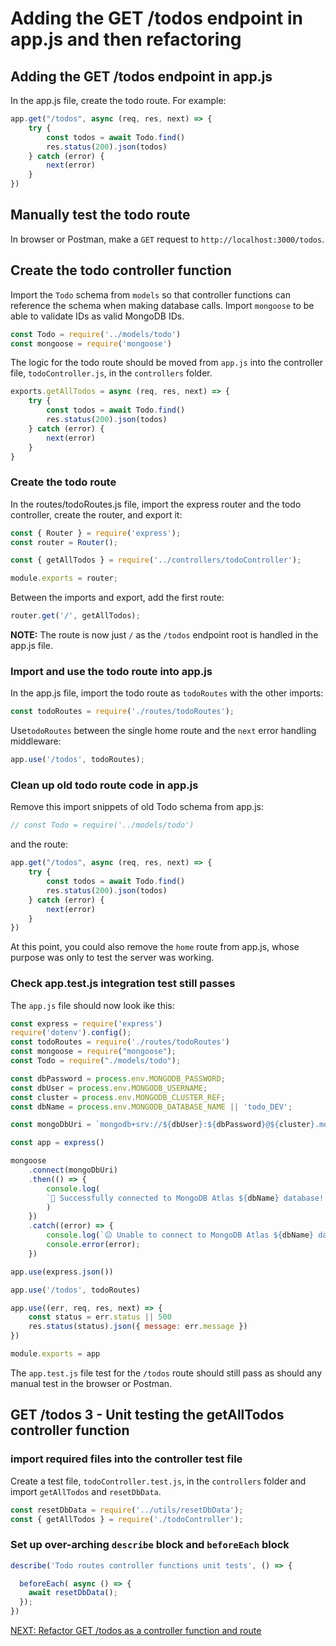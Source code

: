 # Adding the GET /todos endpoint in app.js and then refactoring

## Adding the GET /todos endpoint in app.js

In the app.js file, create the todo route. For example:
```javascript
app.get("/todos", async (req, res, next) => {
    try {
        const todos = await Todo.find()
        res.status(200).json(todos)
    } catch (error) {
        next(error)
    }
})
```

## Manually test the todo route

In browser or Postman, make a `GET` request to `http://localhost:3000/todos`.

## Create the todo controller function

Import the `Todo` schema from `models` so that controller functions can reference the schema when making database calls.
Import `mongoose` to be able to validate IDs as valid MongoDB IDs.

```javascript 
const Todo = require('../models/todo')
const mongoose = require('mongoose')
```

The logic for the todo route should be moved from `app.js` into the controller file, `todoController.js`, in the `controllers` folder.
```javascript
exports.getAllTodos = async (req, res, next) => {
    try {
        const todos = await Todo.find()
        res.status(200).json(todos)
    } catch (error) {
        next(error)
    }
}
```

### Create the todo route

In the routes/todoRoutes.js file, import the express router and the todo controller, create the router, and export it:
```javascript
const { Router } = require('express');
const router = Router();

const { getAllTodos } = require('../controllers/todoController');

module.exports = router;
```

Between the imports and export, add the first route:
```javascript
router.get('/', getAllTodos);
```

**NOTE:** The route is now just `/` as the `/todos` endpoint root is handled in the app.js file.

### Import and use the todo route into app.js

In the app.js file, import the todo route as `todoRoutes` with the other imports:
```javascript
const todoRoutes = require('./routes/todoRoutes');
```

Use`todoRoutes` between the single home route and the `next` error handling middleware:
```javascript
app.use('/todos', todoRoutes);
```

### Clean up old todo route code in app.js

Remove this import snippets of old Todo schema from app.js:
```javascript
// const Todo = require('../models/todo')
```
and the route:
```javascript
app.get("/todos", async (req, res, next) => {
    try {
        const todos = await Todo.find()
        res.status(200).json(todos)
    } catch (error) {
        next(error)
    }
})
```
At this point, you could also remove the `home` route from app.js, whose purpose was only to test the server was working.

### Check app.test.js integration test still passes

The `app.js` file should now look ike this:
```javascript
const express = require('express')
require('dotenv').config();
const todoRoutes = require('./routes/todoRoutes')
const mongoose = require("mongoose");
const Todo = require("./models/todo");

const dbPassword = process.env.MONGODB_PASSWORD;
const dbUser = process.env.MONGODB_USERNAME;
const cluster = process.env.MONGODB_CLUSTER_REF;
const dbName = process.env.MONGODB_DATABASE_NAME || 'todo_DEV';

const mongoDbUri = `mongodb+srv://${dbUser}:${dbPassword}@${cluster}.mongodb.net/${dbName}`;

const app = express()

mongoose
    .connect(mongoDbUri)
    .then(() => {
        console.log(
        `🥳 Successfully connected to MongoDB Atlas ${dbName} database! 🌎`
        )
    })
    .catch((error) => {
        console.log(`😖 Unable to connect to MongoDB Atlas ${dbName} database! ❌`);
        console.error(error);
    })

app.use(express.json())

app.use('/todos', todoRoutes)

app.use((err, req, res, next) => {
    const status = err.status || 500
    res.status(status).json({ message: err.message })
})

module.exports = app
```

The `app.test.js` file test for the `/todos` route should still pass as should any manual test in the browser or Postman.

## GET /todos 3 - Unit testing the getAllTodos controller function

### import required files into the controller test file

Create a test file, `todoController.test.js`, in the `controllers` folder and import `getAllTodos` and `resetDbData`.

```javascript
const resetDbData = require('../utils/resetDbData');
const { getAllTodos } = require('./todoController');
```

### Set up over-arching `describe` block and `beforeEach` block

```javascript
describe('Todo routes controller functions unit tests', () => {

  beforeEach( async () => {
    await resetDbData();
  });
})
```







[NEXT: Refactor GET /todos as a controller function and route](5.refactorGetTodosWithControllerFunction)